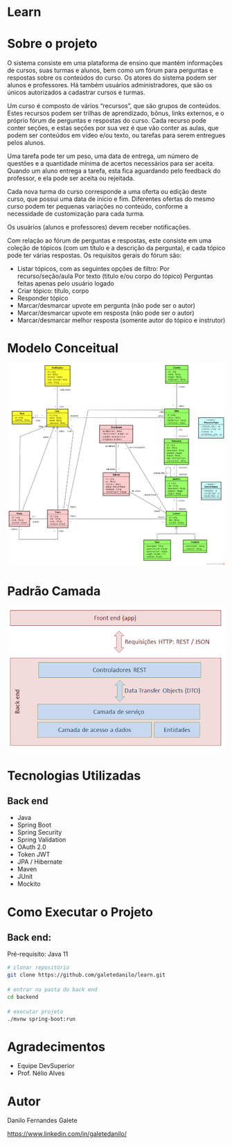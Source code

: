 # Learn

# Sobre o projeto

O sistema consiste em uma plataforma de ensino que mantém informações de cursos, suas turmas e alunos, bem como um fórum para perguntas e respostas sobre os conteúdos do curso. Os atores do sistema podem ser alunos e professores. Há também usuários administradores, que são os únicos autorizados a cadastrar cursos e turmas.

Um curso é composto de vários “recursos”, que são grupos de conteúdos. Estes recursos podem ser trilhas de aprendizado, bônus, links externos, e o próprio fórum de perguntas e respostas do curso. Cada recurso pode conter seções, e estas seções por sua vez é que vão conter as aulas, que podem ser conteúdos em vídeo e/ou texto, ou tarefas para serem entregues pelos alunos.

Uma tarefa pode ter um peso, uma data de entrega, um número de questões e a quantidade mínima de acertos necessários para ser aceita. Quando um aluno entrega a tarefa, esta fica aguardando pelo feedback do professor, e ela pode ser aceita ou rejeitada.

Cada nova turma do curso corresponde a uma oferta ou edição deste curso, que possui uma data de início e fim. Diferentes ofertas do mesmo curso podem ter pequenas variações no conteúdo, conforme a necessidade de customização para cada turma.

Os usuários (alunos e professores) devem receber notificações.

Com relação ao fórum de perguntas e respostas, este consiste em uma coleção de tópicos (com um título e a descrição da pergunta), e cada tópico pode ter várias respostas. Os requisitos gerais do fórum são:
 - Listar tópicos, com as seguintes opções de filtro:
Por recurso/seção/aula
Por texto (título e/ou corpo do tópico)
Perguntas feitas apenas pelo usuário logado
 - Criar tópico: título, corpo
 - Responder tópico
 - Marcar/desmarcar upvote em pergunta (não pode ser o autor)
 - Marcar/desmarcar upvote em resposta (não pode ser o autor)
 - Marcar/desmarcar melhor resposta (somente autor do tópico e instrutor)


# Modelo Conceitual

![Modelo](https://github.com/galetedanilo/learn/blob/master/assets/modelo.png)

# Padrão Camada

![Padrao](https://github.com/galetedanilo/learn/blob/master/assets/camadas.png)

# Tecnologias Utilizadas

## Back end

- Java
- Spring Boot
- Spring Security
- Spring Validation
- OAuth 2.0
- Token JWT
- JPA / Hibernate
- Maven
- JUnit
- Mockito

# Como Executar o Projeto

## Back end:

Pré-requisito: Java 11

```bash
# clonar repositório
git clone https://github.com/galetedanilo/learn.git

# entrar na pasta do back end
cd backend

# executar projeto
./mvnw spring-boot:run
```

# Agradecimentos

-  Equipe DevSuperior
-  Prof. Nélio Alves

# Autor

Danilo Fernandes Galete

https://www.linkedin.com/in/galetedanilo/

